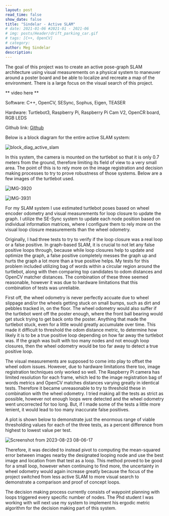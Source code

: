 ```yaml
---
layout: post
read_time: false
show_date: false
title: "Sindelar - Active SLAM"
# date: 2021-01-06 #2021-01 - 2021-06
# img: posts/Header/drift_parking_car.gif
# tags: [C++, OpenCV]
# category: 
author: Meg Sindelar
description: 
---
```

The goal of this project was to create an active pose-graph SLAM architecture using visual measurements on a physical system to maneuver around a poster board and be able 
to localize and recreate a map of the environment. There is a large focus on the visual search of this project.

** video here **

Software: C++, OpenCV, SESync, Sophus, Eigen, TEASER

Hardware: Turtlebot3, Raspberry Pi, Raspberry Pi Cam V2, OpenCR board, RGB LEDS

Github link: [Github](https://github.com/megsindelar/active_slam)

Below is a block diagram for the entire active SLAM system:

![block_diag_active_slam](https://github.com/megsindelar/megsindelar.github.io/assets/87098227/20f29036-a69e-4564-8f3f-12e351322b8d)

In this system, the camera is mounted on the turtlebot so that it is only 0.7 meters from the ground, therefore limiting its field of view to a very small area. The point of this is to rely more on the image registration and decision making processes to try to prove robustness of those systems. Below are a few images of the turtlebot used.

![IMG-3920](https://github.com/megsindelar/megsindelar.github.io/assets/87098227/a51027d8-2d79-4267-9334-caa61fa26925)

![IMG-3931](https://github.com/megsindelar/megsindelar.github.io/assets/87098227/65b3a474-845b-48f4-96f3-65fc9a39786c)

For my SLAM system I use estimated turtlebot poses based on wheel encoder odometry and visual measurements for loop closure to update the graph. I utilize the SE-Sync system to update each node position based on individual information matrices, where I configure them to rely more on the visual loop closure measurements than the wheel odometry.

Originally, I had three tests to try to verify if the loop closure was a real loop or a false positive. In graph-based SLAM, it is crucial to not let any false positive loops through, because while loop closures help to update and optimize the graph, a false positive completely messes the graph up and hurts the graph a lot more than a true positive helps. My tests for this problem included utilizing bag of words within a circular region around the turtlebot, along with then comparing top candidates to odom distances and OpenCV matcher distances. The combination of these three seemed reasonable, however it was due to hardware limitations that this combination of tests was unreliable. 

First off, the wheel odometry is never perfectly accuate due to wheel slippage and/or the wheels getting stuck on small bumps, such as dirt and pebbles tracked in, on the floor. The wheel odometry would also suffer if the turtlebot went off the poster enough, where the front ball bearing would get stuck trying to get back onto the poster. Anything that made the turtlebot stuck, even for a little would greatly accumulate over time. This made it difficult to threshold the odom distance metric, to determine how likely it is to be a true positive loop depending on how far away the turtlebot was. If the graph was built with too many nodes and not enough loop closures, then the wheel odometry would be too far away to detect a true positive loop. 

The visual measurements are supposed to come into play to offset the wheel odom issues. However, due to hardware limitations there too, image registration techniques only worked so well. The Raspberry Pi camera has limited resolution for each frame, which led to the image registration bag of words metrics and OpenCV matches distances varying greatly in identical tests. Therefore it became unreasonable to try to threshold these in combination with the wheel odometry. I tried making all the tests as strict as possible, however not enough loops were detected and the wheel odometry went uncorrected for too long. But, if I made some of the tests a little more lenient, it would lead to too many inaccurate false positives.

A plot is shown below to demonstrate just the enormous range of viable thresholding values for each of the three tests, as a percent difference from highest to lowest value per test.

![Screenshot from 2023-08-23 08-06-17](https://github.com/megsindelar/megsindelar.github.io/assets/87098227/c282fb70-3c91-46f8-9665-89c8f0ec058a)

Therefore, it was decided to instead pivot to computing the mean-squared error between images nearby the designated looping node and use the best image and location from that test as a loop. This method proved to be good for a small loop, however when continuing to find more, the uncertainty in wheel odometry would again increase greatly because the focus of the project switched from less active SLAM to more visual search to demonstrate a comparison and proof of concept loops.

The decision making process currently consists of waypoint planning with loops triggered every specific number of nodes. The Phd student I was working with will next use my system to implement his ergodic metric algorithm for the decision making part of this system.





